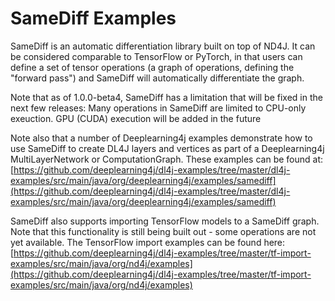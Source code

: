 # SameDiff Examples

SameDiff is an automatic differentiation library built on top of ND4J.
It can be considered comparable to TensorFlow or PyTorch, in that users can define a set of tensor operations
(a graph of operations, defining the "forward pass") and SameDiff will automatically differentiate the graph.

Note that as of 1.0.0-beta4, SameDiff has a limitation that will be fixed in the next few releases:
Many operations in SameDiff are limited to CPU-only exeuction. GPU (CUDA) execution will be added in the future

Note also that a number of Deeplearning4j examples demonstrate how to use SameDiff to create DL4J layers and
vertices as part of a Deeplearning4j MultiLayerNetwork or ComputationGraph.
These examples can be found at:
[https://github.com/deeplearning4j/dl4j-examples/tree/master/dl4j-examples/src/main/java/org/deeplearning4j/examples/samediff](https://github.com/deeplearning4j/dl4j-examples/tree/master/dl4j-examples/src/main/java/org/deeplearning4j/examples/samediff) 

SameDiff also supports importing TensorFlow models to a SameDiff graph.
Note that this functionality is still being built out - some operations are not yet available.
The TensorFlow import examples can be found here:
[https://github.com/deeplearning4j/dl4j-examples/tree/master/tf-import-examples/src/main/java/org/nd4j/examples](https://github.com/deeplearning4j/dl4j-examples/tree/master/tf-import-examples/src/main/java/org/nd4j/examples)

